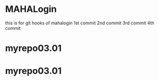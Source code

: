 # MAHALogin
this is for git hooks  of mahalogin
1st commit
2nd commit
3rd commit
4th commit
# myrepo03.01
# myrepo03.01
